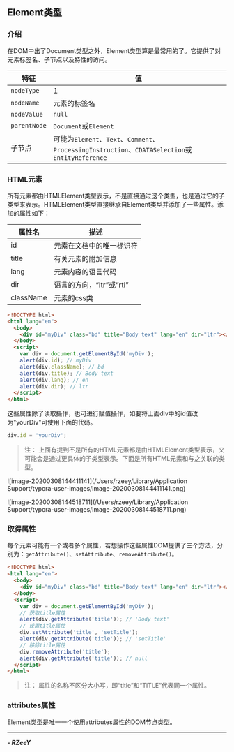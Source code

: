 

## Element类型

### 介绍

在DOM中出了Document类型之外，Element类型算是最常用的了。它提供了对元素标签名、子节点以及特性的访问。

| 特征         | 值                                                           |
| ------------ | ------------------------------------------------------------ |
| `nodeType`   | 1                                                            |
| `nodeName`   | 元素的标签名                                                 |
| `nodeValue`  | `null`                                                       |
| `parentNode` | `Document`或`Element`                                        |
| 子节点       | 可能为`Element`、`Text`、`Comment`、`ProcessingInstruction`、`CDATASelection`或`EntityReference` |

### HTML元素

所有元素都由HTMLElement类型表示，不是直接通过这个类型，也是通过它的子类型来表示。HTMLElement类型直接继承自Element类型并添加了一些属性。添加的属性如下：

| 属性名    | 描述                     |
| --------- | ------------------------ |
| id        | 元素在文档中的唯一标识符 |
| title     | 有关元素的附加信息       |
| lang      | 元素内容的语言代码       |
| dir       | 语言的方向，“ltr”或“rtl” |
| className | 元素的css类              |

```HTML
<!DOCTYPE html>
<html lang="en">
  <body>
    <div id="myDiv" class="bd" title="Body text" lang="en" dir="ltr"></div>
  </body>
  <script>
    var div = document.getElementById('myDiv');
    alert(div.id); // myDiv
    alert(div.className); // bd
    alert(div.title); // Body text
    alert(div.lang); // en
    alert(div.dir); // ltr
  </script>
</html>
```

这些属性除了读取操作，也可进行赋值操作，如要将上面div中的id值改为"yourDiv"可使用下面的代码。

```javascript
div.id = 'yourDiv';
```

> 注： 上面有提到不是所有的HTML元素都是由HTMLElement类型表示，又可能会是通过更具体的子类型表示。下面是所有HTML元素和与之关联的类型。

![image-20200308144411141](/Users/rzeey/Library/Application Support/typora-user-images/image-20200308144411141.png)

![image-20200308144518711](/Users/rzeey/Library/Application Support/typora-user-images/image-20200308144518711.png)

### 取得属性

每个元素可能有一个或者多个属性，若想操作这些属性DOM提供了三个方法，分别为：`getAttribute()`、`setAttribute`、`removeAttribute()`。

```html
<!DOCTYPE html>
<html lang="en">
  <body>
    <div id="myDiv" class="bd" title="Body text" lang="en" dir="ltr"></div>
  </body>
  <script>
    var div = document.getElementById('myDiv');
    // 获取title属性
    alert(div.getAttribute('title')); // 'Body text'
    // 设置title属性
    div.setAttribute('title', 'setTitle');
    alert(div.getAttribute('title')); // 'setTitle'
    // 移除title属性
    div.removeAttribute('title');
    alert(div.getAttribute('title')); // null
  </script>
</html>
```

> 注： 属性的名称不区分大小写，即“title”和“TITLE”代表同一个属性。

### attributes属性

Element类型是唯一一个使用attributes属性的DOM节点类型。

---

***- RZeeY***